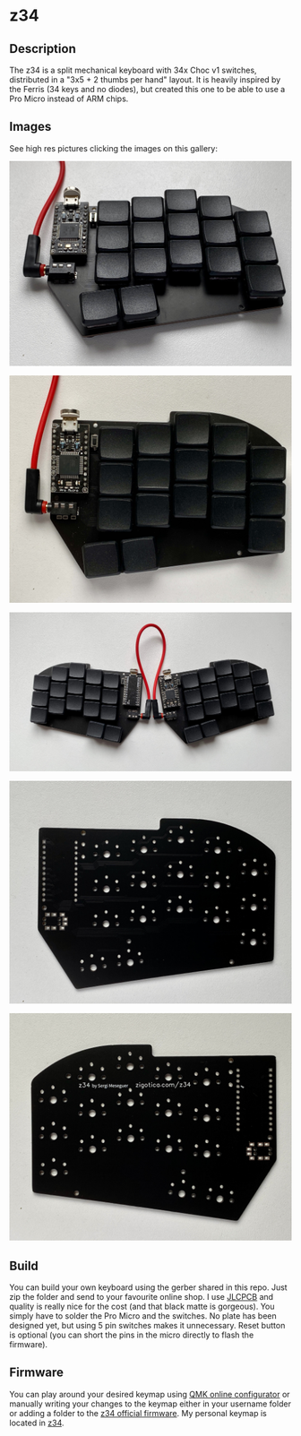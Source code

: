 # z34

## Description
The z34 is a split mechanical keyboard with 34x Choc v1 switches, distributed in a "3x5 + 2 thumbs per hand" layout. It is heavily inspired by the Ferris (34 keys and no diodes), but created this one to be able to use a Pro Micro instead of ARM chips.

## Images
See high res pictures clicking the images on this gallery:

![z34-right](./images/z34-right.jpg)

![z34-right-zenith](./images/z34-right-zenith.jpg)

![z34-both](./images/z34-both.jpg)

![z34-board](./images/z34-board.jpg)

![z34-board-back](./images/z34-board-back.jpg)


## Build
You can build your own keyboard using the gerber shared in this repo. Just zip the folder and send to your favourite online shop. I use [JLCPCB](https://jlcpcb.com/) and quality is really nice for the cost (and that black matte is gorgeous). You simply have to solder the Pro Micro and the switches. No plate has been designed yet, but using 5 pin switches makes it unnecessary. Reset button is optional (you can short the pins in the micro directly to flash the firmware).

## Firmware
You can play around your desired keymap using [QMK online configurator](https://config.qmk.fm/#/z34/LAYOUT) or manually writing your changes to the keymap either in  your username folder or adding a folder to the [z34 official firmware](https://github.com/qmk/qmk_firmware/tree/master/keyboards/z34). My personal keymap is located in [z34](https://github.com/zigotica/qmk_userspace/tree/main/keyboards/z34/keymaps/zigotica).
